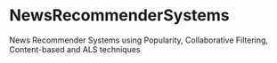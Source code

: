 # NewsRecommenderSystems
News Recommender Systems using Popularity, Collaborative Filtering, Content-based and ALS techniques
